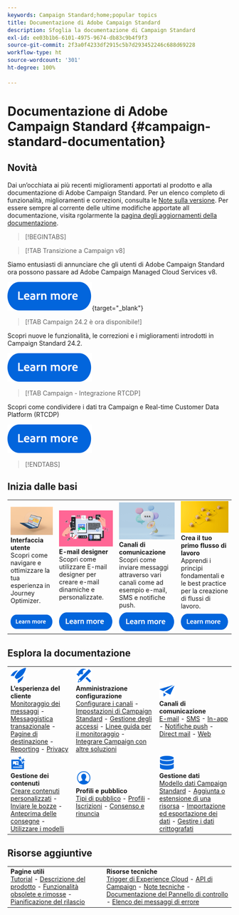 ```yaml
---
keywords: Campaign Standard;home;popular topics
title: Documentazione di Adobe Campaign Standard
description: Sfoglia la documentazione di Campaign Standard
exl-id: ee03b1b6-6101-4975-9674-db83c9b4f9f3
source-git-commit: 2f3a0f4233df2915c5b7d293452246c688d69228
workflow-type: ht
source-wordcount: '301'
ht-degree: 100%

---
```


# Documentazione di Adobe Campaign Standard {#campaign-standard-documentation}

## Novità

Dai un’occhiata ai più recenti miglioramenti apportati al prodotto e alla documentazione di Adobe Campaign Standard. Per un elenco completo di funzionalità, miglioramenti e correzioni, consulta le [Note sulla versione](rn/using/release-notes.md). Per essere sempre al corrente delle ultime modifiche apportate all documentazione, visita rgolarmente la [pagina degli aggiornamenti della documentazione](rn/using/documentation-updates.md).

>[!BEGINTABS]

>[!TAB Transizione a Campaign v8]

Siamo entusiasti di annunciare che gli utenti di Adobe Campaign Standard ora possono passare ad Adobe Campaign Managed Cloud Services v8.

[![immagine](assets/do-not-localize/learn-more-button.svg)](https://experienceleague.adobe.com/it/docs/campaign-web/acs-to-ac/home){target="_blank"}

>[!TAB Campaign 24.2 è ora disponibile!]

Scopri nuove le funzionalità, le correzioni e i miglioramenti introdotti in Campaign Standard 24.2.

[![immagine](assets/do-not-localize/learn-more-button.svg)](rn/using/release-notes.md)

>[!TAB Campaign - Integrazione RTCDP]

Scopri come condividere i dati tra Campaign e Real-time Customer Data Platform (RTCDP)

[![immagine](assets/do-not-localize/learn-more-button.svg)](integrating/using/get-started-sources-destinations.md)

>[!ENDTABS]

## Inizia dalle basi

<table style="table-layout:fixed">
  <tr style="border: 0;">
    <td>
    <a href="start/using/about-the-interface.md"><img src="assets/do-not-localize/start-interface.jpeg"></a>
    <div><strong>Interfaccia utente</strong><br/>Scopri come navigare e ottimizzare la tua esperienza in Journey Optimizer.</div>
    </td>
    <td>
    <a href="designing/using/designing-content-in-adobe-campaign.md"><img src="assets/do-not-localize/start-designer.png"></a>
    <div><strong>E-mail designer</strong><br/>Scopri come utilizzare E-mail designer per creare e-mail dinamiche e personalizzate.</div>
    </td>
    <td>
    <a href="channels/using/get-started-communication-channels.md"><img src="assets/do-not-localize/start-deliveries.jpeg"></a>
    <div><strong>Canali di comunicazione</strong><br/>Scopri come inviare messaggi attraverso vari canali come ad esempio e-mail, SMS e notifiche push.
    </td>
    <td>
    <a href="automating/using/building-a-workflow.md"><img src="assets/do-not-localize/start-workflows.jpeg"></a>
    <div><strong>Crea il tuo primo flusso di lavoro</strong><br/>Apprendi i principi fondamentali e le best practice per la creazione di flussi di lavoro.</div>
    </td>
  </tr>
  <tr style="border: 0;">
    <td align="center"><a href="start/using/about-the-interface.md"><img src="assets/do-not-localize/learn-more-button.svg"></a></td>
    <td align="center"><a href="designing/using/designing-content-in-adobe-campaign.md"><img src="assets/do-not-localize/learn-more-button.svg"></a></td>
    <td align="center"><a href="channels/using/get-started-communication-channels.md"><img src="assets/do-not-localize/learn-more-button.svg"></a></td>
    <td align="center"><a href="automating/using/building-a-workflow.md"><img src="assets/do-not-localize/learn-more-button.svg"></a></td>
    </tr>
</table>

## Esplora la documentazione

<table style="table-layout:auto">
  <tr style="border: 0;">
    <td>
      <img src="assets/do-not-localize/icon-quick-start.svg" width="35px"><br/>
      <strong>L’esperienza del cliente</strong><br/><a href="sending/using/track-and-monitor.md">Monitoraggio dei messaggi</a> - <a href="channels/using/getting-started-with-transactional-msg.md">Messaggistica transazionale</a> - <a href="channels/using/getting-started-with-landing-pages.md">Pagine di destinazione</a> - <a href="reporting/using/about-dynamic-reports.md">Reporting</a> - <a href="start/using/privacy-management.md">Privacy</a>
    </td>
    <td>
      <img src="assets/do-not-localize/icon-configure.svg" width="35px"><br/>
      <strong>Amministrazione<br/>configurazione</strong><br/><a href="administration/using/about-channel-configuration.md">Configurare i canali</a> - <a href="administration/using/about-campaign-standard-settings.md">Impostazioni di Campaign Standard</a> - <a href="administration/using/about-access-management.md">Gestione degli accessi</a> - <a href="administration/using/monitoring-guidelines.md">Linee guida per il monitoraggio</a> - <a href="integrating/using/get-started-campaign-integrations.md">Integrare Campaign con altre soluzioni</a>
    </td>
    <td>
      <img src="assets/do-not-localize/icon-campaign.svg" width="35px"><br/>
      <strong>Canali di comunicazione</strong><br/><a href="channels/using/about-emails.md">E-mail</a> - <a href="channels/using/about-sms-messages.md">SMS</a> - <a href="channels/using/about-in-app-messaging.md">In-app</a> - <a href="channels/using/about-push-notifications.md">Notifiche push</a> - <a href="channels/using/about-direct-mail.md">Direct mail</a> - <a href="channels/using/about-direct-mail.md">Web</a>
    </td>
  </tr>
  <tr style="border: 0;">
    <td>
      <img src="assets/do-not-localize/icon-content.svg" width="35px"><br/>
      <strong>Gestione dei contenuti</strong><br/><a href="sending/using/design-and-personalize.md">Creare contenuti personalizzati</a> - <a href="sending/using/sending-proofs.md">Inviare le bozze</a> - <a href="sending/using/previewing-messages.md">Anteprima delle consegne</a> - <a href="sending/using/use-templates.md">Utilizzare i modelli</a>
    </td>
    <td>
      <img src="assets/do-not-localize/icon_profile-audience.svg" width="35px"><br/>
      <strong>Profili e pubblico</strong><br/><a href="audiences/using/about-audiences.md">Tipi di pubblico</a> - <a href="audiences/using/about-profiles.md">Profili</a> - <a href="audiences/using/about-subscriptions.md">Iscrizioni</a> - <a href="audiences/using/about-opt-in-and-opt-out-in-campaign.md">Consenso e rinuncia</a>
    </td>
    <td>
      <img src="assets/do-not-localize/icon-data.svg" width="35px"><br/>
      <strong>Gestione dati</strong><br/><a href="developing/using/data-model-concepts.md">Modello dati Campaign Standard</a> - <a href="developing/using/key-steps-to-add-a-resource.md">Aggiunta o estensione di una risorsa</a> - <a href="automating/using/about-data-import-and-export.md">Importazione ed esportazione dei dati</a> - <a href="automating/using/managing-encrypted-data.md">Gestire i dati crittografati</a>
    </td>
  </tr>
</table>

## Risorse aggiuntive

<table style="table-layout:fixed"><tr style="border: 0;">
<td><strong>Pagine utili</strong><br/>
<a href="https://experienceleague.adobe.com/docs/campaign-standard-learn/tutorials/overview.html?lang=it" target="_blank">Tutorial</a> - <a href="https://helpx.adobe.com/it/legal/product-descriptions/campaign-standard.html" target="_blank">Descrizione del prodotto</a> - <a href="rn/using/deprecated-features.md">Funzionalità obsolete e rimosse</a> - <a href="rn/using/release-planning.md">Pianificazione del rilascio</a>
</td>
<td><strong>Risorse tecniche</strong><br/>
<a href="integrating/using/about-adobe-experience-cloud-triggers.md">Trigger di Experience Cloud</a> - <a href="api/using/get-started-apis.md">API di Campaign</a> - <a href="https://helpx.adobe.com/it/campaign/kb/acs-article-list.html" target="blank">Note tecniche</a> - <a href="https://experienceleague.adobe.com/docs/control-panel/using/control-panel-home.html?lang=it" target="_blank">Documentazione del Pannello di controllo</a> - <a href="https://experienceleague.adobe.com/developer/campaign-errors/error_codes.html?lang=it">Elenco dei messaggi di errore</a>
</td>
</tr></table>